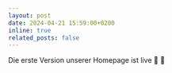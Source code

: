 ```yaml
---
layout: post
date: 2024-04-21 15:59:00+0200
inline: true
related_posts: false
---
```


Die erste Version unserer Homepage ist live :rocket: :stars:
